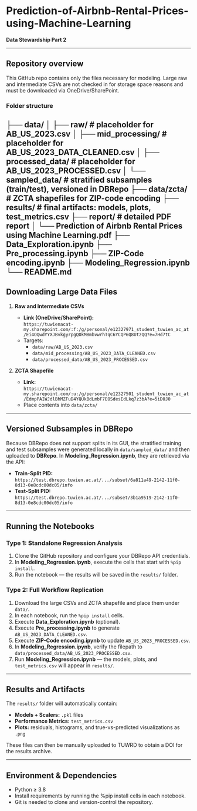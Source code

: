 # Prediction-of-Airbnb-Rental-Prices-using-Machine-Learning  
**Data Stewardship Part 2**

---

## Repository overview  
This GitHub repo contains only the files necessary for modeling. Large raw and intermediate CSVs are not checked in for storage space reasons and must be downloaded via OneDrive/SharePoint.

### Folder structure 
├── data/
│   ├── raw/                 # placeholder for AB_US_2023.csv
│   ├── mid_processing/      # placeholder for AB_US_2023_DATA_CLEANED.csv
│   ├── processed_data/      # placeholder for AB_US_2023_PROCESSED.csv
│   └── sampled_data/        # stratified subsamples (train/test), versioned in DBRepo
├── data/zcta/               # ZCTA shapefiles for ZIP-code encoding
├── results/                 # final artifacts: models, plots, test_metrics.csv
├── report/                  # detailed PDF report
│   └── Prediction of Airbnb Rental Prices using Machine Learning.pdf
├── Data_Exploration.ipynb
├── Pre_processing.ipynb
├── ZIP-Code encoding.ipynb
├── Modeling_Regression.ipynb
└── README.md
---



## Downloading Large Data Files  
1. **Raw and Intermediate CSVs**  
   - **Link (OneDrive/SharePoint):**  
     `https://tuwienacat-my.sharepoint.com/:f:/g/personal/e12327971_student_tuwien_ac_at/Ei4OQwdYYXJBvkgyrpgQOkMBmbvwrhTqC6YCQP6Q8UtzQQ?e=7Hd7tC`  
   - Targets:  
     - `data/raw/AB_US_2023.csv`  
     - `data/mid_processing/AB_US_2023_DATA_CLEANED.csv`  
     - `data/processed_data/AB_US_2023_PROCESSED.csv`  

2. **ZCTA Shapefile**  
   - **Link:**  
     `https://tuwienacat-my.sharepoint.com/:u:/g/personal/e12327501_student_tuwien_ac_at/EdmpPAIWJdlBhMZFuD4YQUkBdLmbF7EOSdesEdLkq7z3bA?e=5iD0J0`  
   - Place contents into `data/zcta/`

---

## Versioned Subsamples in DBRepo  
Because DBRepo does not support splits in its GUI, the stratified training and test subsamples were generated locally in `data/sampled_data/` and then uploaded to **DBRepo**. In **Modeling_Regression.ipynb**, they are retrieved via the API:

- **Train-Split PID:**  
  `https://test.dbrepo.tuwien.ac.at/.../subset/6a811a49-2142-11f0-8d13-0e8cdc00dc05/info`  
- **Test-Split PID:**  
  `https://test.dbrepo.tuwien.ac.at/.../subset/3b1a9519-2142-11f0-8d13-0e8cdc00dc05/info`

---

## Running the Notebooks  

### Type 1: Standalone Regression Analysis  
1. Clone the GitHub repository and configure your DBRepo API credentials.  
2. In **Modeling_Regression.ipynb**, execute the cells that start with `%pip install`.  
3. Run the notebook — the results will be saved in the `results/` folder.

### Type 2: Full Workflow Replication  
1. Download the large CSVs and ZCTA shapefile and place them under `data/`.  
2. In each notebook, run the `%pip install` cells.  
3. Execute **Data_Exploration.ipynb** (optional).  
4. Execute **Pre_processing.ipynb** to generate `AB_US_2023_DATA_CLEANED.csv`.  
5. Execute **ZIP-Code encoding.ipynb** to update `AB_US_2023_PROCESSED.csv`.  
6. In **Modeling_Regression.ipynb**, verify the filepath to `data/processed_data/AB_US_2023_PROCESSED.csv`.  
7. Run **Modeling_Regression.ipynb** — the models, plots, and `test_metrics.csv` will appear in `results/`.

---

## Results and Artifacts  
The `results/` folder will automatically contain:  
- **Models + Scalers:** `.pkl` files  
- **Performance Metrics:** `test_metrics.csv`  
- **Plots:** residuals, histograms, and true-vs-predicted visualizations as `.png`

These files can then be manually uploaded to TUWRD to obtain a DOI for the results archive.

---

## Environment & Dependencies  
- Python ≥ 3.8  
- Install requirements by running the %pip install cells in each notebook.
- Git is needed to clone and version-control the repository.